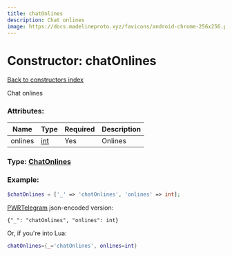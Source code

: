 ```yaml
---
title: chatOnlines
description: Chat onlines
image: https://docs.madelineproto.xyz/favicons/android-chrome-256x256.png
---
```

# Constructor: chatOnlines  
[Back to constructors index](index.md)



Chat onlines

### Attributes:

| Name     |    Type       | Required | Description |
|----------|---------------|----------|-------------|
|onlines|[int](../types/int.md) | Yes|Onlines|



### Type: [ChatOnlines](../types/ChatOnlines.md)


### Example:

```php
$chatOnlines = ['_' => 'chatOnlines', 'onlines' => int];
```  

[PWRTelegram](https://pwrtelegram.xyz) json-encoded version:

```
{"_": "chatOnlines", "onlines": int}
```


Or, if you're into Lua:

```lua
chatOnlines={_='chatOnlines', onlines=int}

```


